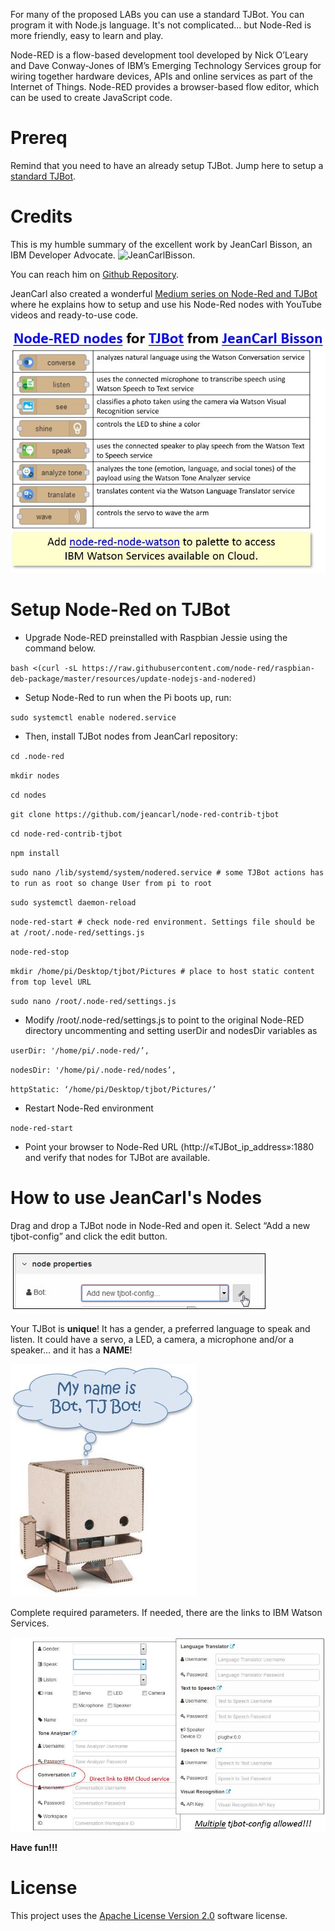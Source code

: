For many of the proposed LABs you can use a standard TJBot. You can program it with Node.js language. It's not complicated... but Node-Red is more friendly, easy to learn and play.

Node-RED is a flow-based development tool developed by Nick O’Leary and Dave Conway-Jones of IBM’s Emerging Technology Services group for wiring together hardware devices, APIs and online services as part of the Internet of Things. Node-RED provides a browser-based flow editor, which can be used to create JavaScript code.

# Prereq
Remind that you need to have an already setup TJBot. Jump here to setup a [standard TJBot](Setup_standard_TJBot.md).

# Credits
This is my humble summary of the excellent work by JeanCarl Bisson, an IBM Developer Advocate. ![JeanCarlBisson](https://cdn-images-1.medium.com/fit/c/60/60/1*tocg1dafjcMwYIKG8wnpww.jpeg).

You can reach him on [Github Repository](https://github.com/jeancarl/node-red-contrib-tjbot).

JeanCarl also created a wonderful [Medium series on Node-Red and TJBot](https://medium.com/@jeancarlbisson/how-to-train-your-tjbot-in-node-red-88bfb3bbe0ab) where he explains how to setup and use his Node-Red nodes with YouTube videos and ready-to-use code.

![TJBot Nodes from JeanCarl Bisson](Images/TJBot%20Lab%20-%20TJBot%20nodes%20from%20JeanCarl%20Bisson.jpg)

# Setup Node-Red on TJBot
* Upgrade Node-RED preinstalled with Raspbian Jessie using the command below.

`bash <(curl -sL https://raw.githubusercontent.com/node-red/raspbian-deb-package/master/resources/update-nodejs-and-nodered)`

* Setup Node-Red to run when the Pi boots up, run:

`sudo systemctl enable nodered.service`

* Then, install TJBot nodes from JeanCarl repository:

`cd .node-red`

`mkdir nodes`

`cd nodes`

`git clone https://github.com/jeancarl/node-red-contrib-tjbot`

`cd node-red-contrib-tjbot`

`npm install`

`sudo nano /lib/systemd/system/nodered.service # some TJBot actions has to run as root so change User from pi to root`

`sudo systemctl daemon-reload`

`node-red-start # check node-red environment. Settings file should be at /root/.node-red/settings.js `

`node-red-stop`

`mkdir /home/pi/Desktop/tjbot/Pictures # place to host static content from top level URL`

`sudo nano /root/.node-red/settings.js `

* Modify /root/.node-red/settings.js to point to the original Node-RED directory uncommenting and setting userDir and nodesDir variables as 

`userDir: '/home/pi/.node-red/’,`

`nodesDir: '/home/pi/.node-red/nodes’,`

`httpStatic: ‘/home/pi/Desktop/tjbot/Pictures/’`

* Restart Node-Red environment

`node-red-start `

* Point your browser to Node-Red URL (http://«TJBot_ip_address»:1880 and verify that nodes for TJBot are available.

# How to use JeanCarl's Nodes

Drag and drop a TJBot node in Node-Red and open it. Select “Add a new tjbot-config” and click the edit button.

![Node Properties](Images/JCB_setup_new_TJBot_config.jpg)

Your TJBot is **unique**! It has a gender, a preferred language to speak and listen. It could have a servo, a LED, a camera, a microphone and/or a speaker… and it has a **NAME**!

![TJBot name](Images/My_Name_Is-Bot.TJBot.jpg)

Complete required parameters. If needed, there are the links to IBM Watson Services.

![TJBot parameters](Images/JCB_TJbot_Configs.jpg)

**Have fun!!!**

# License  
This project uses the [Apache License Version 2.0](https://github.com/fmanclossi/TJBot-playbook/blob/master/LICENSE) software license.  
